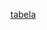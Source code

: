 


[tabela](https://user-images.githubusercontent.com/105508007/187357903-782395c2-4717-4c1a-90ec-4dc72e3b366c.png)
